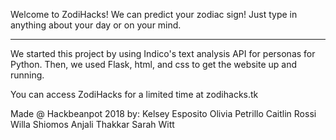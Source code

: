 Welcome to ZodiHacks!
We can predict your zodiac sign!
Just type in anything about your day or on your mind.
_________________________________________________________

We started this project by using Indico's text analysis API for personas for Python. Then, we used Flask, html, and css to get the website up and running.

You can access ZodiHacks for a limited time at zodihacks.tk



Made @ Hackbeanpot 2018 by:
Kelsey Esposito
Olivia Petrillo
Caitlin Rossi
Willa Shiomos
Anjali Thakkar
Sarah Witt
